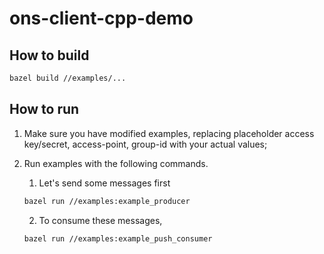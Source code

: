 # ons-client-cpp-demo

## How to build
```bash
bazel build //examples/...
```

## How to run
1. Make sure you have modified examples, replacing placeholder access key/secret, access-point, group-id with your actual values;
2. Run examples with the following commands.
   1. Let's send some messages first
    ```bash
    bazel run //examples:example_producer
    ```

   2. To consume these messages, 
   ```bash
   bazel run //examples:example_push_consumer
   ``` 